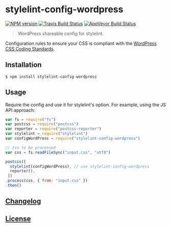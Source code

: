 # stylelint-config-wordpress
[![NPM version](http://img.shields.io/npm/v/stylelint-config-wordpress.svg)](https://www.npmjs.org/package/stylelint-config-wordpress) [![Travis Build Status](https://img.shields.io/travis/stylelint/stylelint-config-wordpress/master.svg?label=unix%20build)](https://travis-ci.org/stylelint/stylelint-config-wordpress) [![AppVeyor Build Status](https://img.shields.io/appveyor/ci/jeddy3/stylelint-config-wordpress/master.svg?label=windows%20build)](https://ci.appveyor.com/project/jeddy3/stylelint-config-wordpress)

> WordPress shareable config for stylelint.

Configuration rules to ensure your CSS is compliant with the [WordPress CSS Coding Standards](https://make.wordpress.org/core/handbook/best-practices/coding-standards/css/).

## Installation

```console
$ npm install stylelint-config-wordpress
```

## Usage

Require the config and use it for stylelint's option. For example, using the JS API approach:

```js
var fs = require("fs")
var postcss = require("postcss")
var reporter = require("postcss-reporter")
var stylelint = require("stylelint")
var configWordPress = require("stylelint-config-wordpress")

// css to be processed
var css = fs.readFileSync("input.css", "utf8")

postcss([
  stylelint(configWordPress), // use stylelint-config-wordpress
  reporter(),
 ])
.process(css, { from: "input.css" })
.then()
```

## [Changelog](CHANGELOG.md)

## [License](LICENSE)
